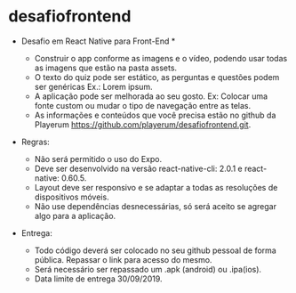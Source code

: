 # desafiofrontend

* Desafio em React Native para Front-End *

    - Construir o app conforme as imagens e o vídeo, podendo usar todas as imagens que estão na pasta assets.
    - O texto do quiz pode ser estático, as perguntas e questões podem ser genéricas Ex.: Lorem ipsum.
    - A aplicação pode ser melhorada ao seu gosto. Ex: Colocar uma fonte custom ou mudar o tipo de navegação entre as telas.
    - As informações e conteúdos que você precisa estão no github da Playerum https://github.com/playerum/desafiofrontend.git.

* Regras:

    - Não será permitido o uso do Expo.
    - Deve ser desenvolvido na versão react-native-cli: 2.0.1 e react-native: 0.60.5.
    - Layout deve ser responsivo e se adaptar a todas as resoluções de dispositivos móveis.
    - Não use dependências desnecessárias, só será aceito se agregar algo para a aplicação.

* Entrega:

    - Todo código deverá ser colocado no seu github pessoal de forma pública. Repassar o link para acesso do mesmo.
    - Será necessário ser repassado um .apk (android) ou .ipa(ios). 
    - Data limite de entrega 30/09/2019.

